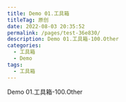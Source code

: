 ```yaml
---
title: Demo 01.工具箱
titleTag: 原创
date: 2022-08-03 20:35:52
permalink: /pages/test-36e830/
description: Demo 01.工具箱-100.Other
categories: 
  - 工具箱
  - Demo
tags: 
  - 工具箱
---
```


Demo 01.工具箱-100.Other